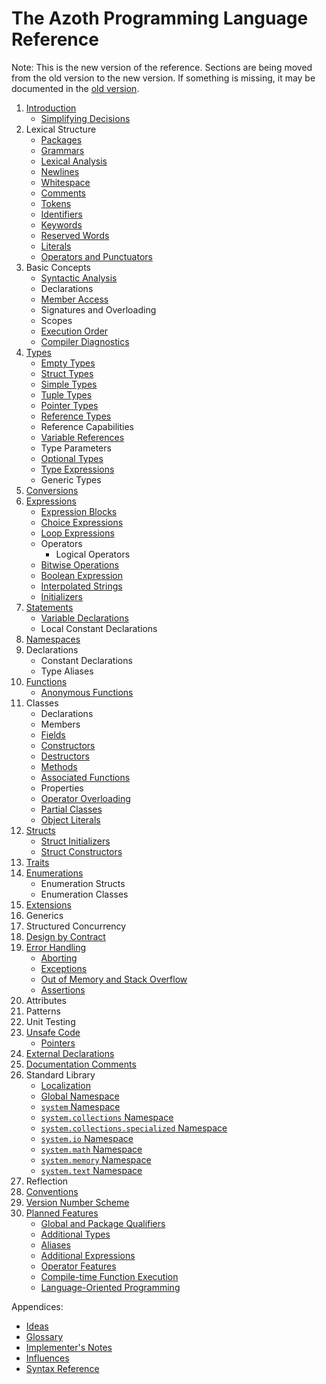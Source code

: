 # The Azoth Programming Language Reference

Note: This is the new version of the reference. Sections are being moved from the old version to the new version. If something is missing, it may be documented in the [old version](../old/book.md).

1. [Introduction](introduction.md)
   * [Simplifying Decisions](simplifying-decisions.md)
2. Lexical Structure
   * [Packages](packages.md)
   * [Grammars](grammars.md)
   * [Lexical Analysis](lexical-analysis.md)
   * [Newlines](newlines.md)
   * [Whitespace](whitespace.md)
   * [Comments](comments.md)
   * [Tokens](tokens.md)
   * [Identifiers](identifiers.md)
   * [Keywords](keywords.md)
   * [Reserved Words](reserved-words.md)
   * [Literals](literals.md)
   * [Operators and Punctuators](operators-and-punctuators.md)
3. Basic Concepts
   * [Syntactic Analysis](syntactic-analysis.md)
   * Declarations
   * [Member Access](member-access.md)
   * Signatures and Overloading
   * Scopes
   * [Execution Order](execution-order.md)
   * [Compiler Diagnostics](compiler-diagnostics.md)
4. [Types](types.md)
   * [Empty Types](empty-types.md)
   * [Struct Types](struct-types.md)
   * [Simple Types](simple-types.md)
   * [Tuple Types](tuple-types.md)
   * [Pointer Types](pointer-types.md)
   * [Reference Types](reference-types.md)
   * Reference Capabilities
   * [Variable References](variable-references.md)
   * Type Parameters
   * [Optional Types](optional-types.md)
   * [Type Expressions](type-expressions.md)
   * Generic Types
5. [Conversions](conversions.md)
6. [Expressions](expressions.md)
   * [Expression Blocks](expression-blocks.md)
   * [Choice Expressions](choice-expressions.md)
   * [Loop Expressions](loop-expressions.md)
   * Operators
     * Logical Operators
   * [Bitwise Operations](bitwise-operations.md)
   * [Boolean Expression](boolean-expression.md)
   * [Interpolated Strings](interpolated-strings.md)
   * [Initializers](initializers.md)
7. [Statements](statements.md)
   * [Variable Declarations](variable-declarations.md)
   * Local Constant Declarations
8. [Namespaces](namespaces.md)
9. Declarations
   * Constant Declarations
   * Type Aliases
10. [Functions](functions.md)
    * [Anonymous Functions](anonymous-functions.md)
11. Classes
    * Declarations
    * Members
    * [Fields](fields.md)
    * [Constructors](class-constructors.md)
    * [Destructors](destructors.md)
    * [Methods](methods.md)
    * [Associated Functions](associated-functions.md)
    * Properties
    * [Operator Overloading](operator-overloading.md)
    * [Partial Classes](partial-classes.md)
    * [Object Literals](object-literals.md)
12. [Structs](structs.md)
    * [Struct Initializers](struct-initializers.md)
    * [Struct Constructors](struct-constructors.md)
13. [Traits](traits.md)
14. [Enumerations](enumerations.md)
    * Enumeration Structs
    * Enumeration Classes
15. [Extensions](extensions.md)
16. Generics
17. Structured Concurrency
18. [Design by Contract](contracts.md)
19. [Error Handling](error-handling.md)
    * [Aborting](aborting.md)
    * [Exceptions](exceptions.md)
    * [Out of Memory and Stack Overflow](memory-exhaustion.md)
    * [Assertions](assertions.md)
20. Attributes
21. Patterns
22. Unit Testing
23. [Unsafe Code](unsafe.md)
    * [Pointers](pointers.md)
24. [External Declarations](external.md)
25. [Documentation Comments](documentation-comments.md)
26. Standard Library
    * [Localization](localization.md)
    * [Global Namespace](std-lib-global-namespace.md)
    * [`system` Namespace](system.md)
    * [`system.collections` Namespace](system.collections.md)
    * [`system.collections.specialized` Namespace](system.collections.specialized.md)
    * [`system.io` Namespace](system.io.md)
    * [`system.math` Namespace](system.math.md)
    * [`system.memory` Namespace](system.memory.md)
    * [`system.text` Namespace](system.text.md)
27. Reflection
28. [Conventions](conventions.md)
29. [Version Number Scheme](version-numbers.md)
30. [Planned Features](planned-features.md)
    * [Global and Package Qualifiers](planned-qualifier.md)
    * [Additional Types](planned-types.md)
    * [Aliases](planned-aliases.md)
    * [Additional Expressions](planned-expressions.md)
    * [Operator Features](planned-operators.md)
    * [Compile-time Function Execution](planned-ctfe.md)
    * [Language-Oriented Programming](planned-lop.md)

Appendices:

* [Ideas](ideas.md)
* [Glossary](glossary.md)
* [Implementer's Notes](implementers-notes.md)
* [Influences](influences.md)
* [Syntax Reference](syntax-reference.md)
